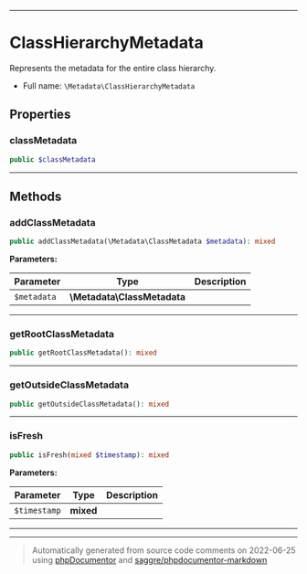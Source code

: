 ***

# ClassHierarchyMetadata

Represents the metadata for the entire class hierarchy.



* Full name: `\Metadata\ClassHierarchyMetadata`



## Properties


### classMetadata



```php
public $classMetadata
```






***

## Methods


### addClassMetadata



```php
public addClassMetadata(\Metadata\ClassMetadata $metadata): mixed
```








**Parameters:**

| Parameter | Type | Description |
|-----------|------|-------------|
| `$metadata` | **\Metadata\ClassMetadata** |  |




***

### getRootClassMetadata



```php
public getRootClassMetadata(): mixed
```











***

### getOutsideClassMetadata



```php
public getOutsideClassMetadata(): mixed
```











***

### isFresh



```php
public isFresh(mixed $timestamp): mixed
```








**Parameters:**

| Parameter | Type | Description |
|-----------|------|-------------|
| `$timestamp` | **mixed** |  |




***


***
> Automatically generated from source code comments on 2022-06-25 using [phpDocumentor](http://www.phpdoc.org/) and [saggre/phpdocumentor-markdown](https://github.com/Saggre/phpDocumentor-markdown)

